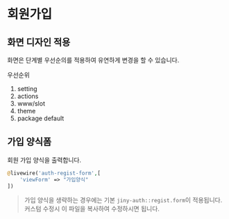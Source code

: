 # 회원가입

## 화면 디자인 적용
화면은 단계별 우선순의를 적용하여 유연하게 변경을 할 수 있습니다.

우선순위
1. setting
2. actions
3. www/slot
4. theme
5. package default


## 가입 양식폼
회원 가입 양식을 출력합니다.

```php
@livewire('auth-regist-form',[
    'viewForm' => "가입양식"
])
```
> 가입 양식을 생략하는 경우에는 기본 `jiny-auth::regist.form`이 적용됩니다. 커스텀 수정시 이 파일을 복사하여 수정하시면 됩니다.
